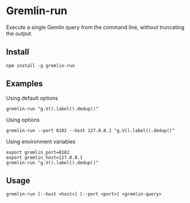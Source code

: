 Gremlin-run
===========

Execute a single Gemlin query from the command line, without truncating the output.


Install
-------

	npm install -g gremlin-run


Examples
--------

Using default options

	gremlin-run "g.V().label().dedup()"

Using options

	gremlin-run --port 8182 --host 127.0.0.1 "g.V().label().dedup()"

Using environment variables

	export gremlin_port=8182
	export gremlin_host=127.0.0.1
	gremlin-run "g.V().label().dedup()"


Usage
-----

	gremlin-run [--host <host>] [--port <port>] <gremlin-query>
